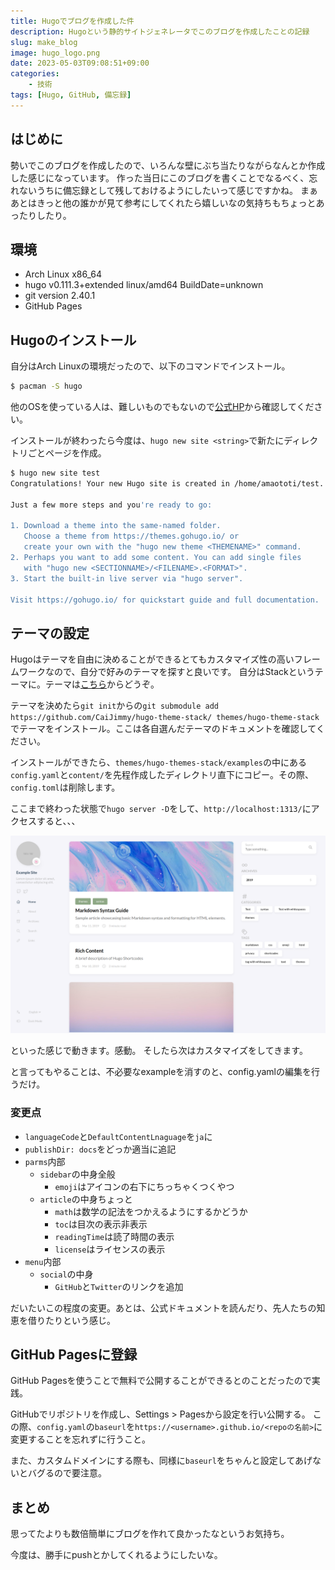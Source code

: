 ```yaml
---
title: Hugoでブログを作成した件
description: Hugoという静的サイトジェネレータでこのブログを作成したことの記録
slug: make_blog
image: hugo_logo.png
date: 2023-05-03T09:08:51+09:00
categories:
    - 技術
tags: [Hugo, GitHub, 備忘録]
---
```


## はじめに

勢いでこのブログを作成したので、いろんな壁にぶち当たりながらなんとか作成した感じになっています。
作った当日にこのブログを書くことでなるべく、忘れないうちに備忘録として残しておけるようにしたいって感じですかね。
まぁあとはきっと他の誰かが見て参考にしてくれたら嬉しいなの気持ちもちょっとあったりしたり。

## 環境

* Arch Linux x86_64
* hugo v0.111.3+extended linux/amd64 BuildDate=unknown
* git version 2.40.1
* GitHub Pages

## Hugoのインストール

自分はArch Linuxの環境だったので、以下のコマンドでインストール。
```bash
$ pacman -S hugo
```

他のOSを使っている人は、難しいものでもないので[公式HP](https://gohugo.io/installation/)から確認してください。

インストールが終わったら今度は、`hugo new site <string>`で新たにディレクトリごとページを作成。

```bash
$ hugo new site test
Congratulations! Your new Hugo site is created in /home/amaototi/test.

Just a few more steps and you're ready to go:

1. Download a theme into the same-named folder.
   Choose a theme from https://themes.gohugo.io/ or
   create your own with the "hugo new theme <THEMENAME>" command.
2. Perhaps you want to add some content. You can add single files
   with "hugo new <SECTIONNAME>/<FILENAME>.<FORMAT>".
3. Start the built-in live server via "hugo server".

Visit https://gohugo.io/ for quickstart guide and full documentation.
```

## テーマの設定

Hugoはテーマを自由に決めることができるとてもカスタマイズ性の高いフレームワークなので、自分で好みのテーマを探すと良いです。
自分はStackというテーマに。テーマは[こちら](https://themes.gohugo.io/)からどうぞ。

テーマを決めたら`git init`からの`git submodule add https://github.com/CaiJimmy/hugo-theme-stack/ themes/hugo-theme-stack`でテーマをインストール。ここは各自選んだテーマのドキュメントを確認してください。

インストールができたら、`themes/hugo-themes-stack/examples`の中にある`config.yaml`と`content/`を先程作成したディレクトリ直下にコピー。その際、`config.toml`は削除します。

ここまで終わった状態で`hugo server -D`をして、`http://localhost:1313/`にアクセスすると、、、

![](hugo_test.png)

といった感じで動きます。感動。
そしたら次はカスタマイズをしてきます。

と言ってもやることは、不必要なexampleを消すのと、config.yamlの編集を行うだけ。

### 変更点

* `languageCode`と`DefaultContentLnaguage`を`ja`に
* `publishDir: docs`をどっか適当に追記
* `parms`内部
  * `sidebar`の中身全般
    * `emoji`はアイコンの右下にちっちゃくつくやつ
  * `article`の中身ちょっと
    * `math`は数学の記法をつかえるようにするかどうか
    * `toc`は目次の表示非表示
    * `readingTime`は読了時間の表示
    * `license`はライセンスの表示
* `menu`内部
  * `social`の中身
    * `GitHub`と`Twitter`のリンクを追加

だいたいこの程度の変更。あとは、公式ドキュメントを読んだり、先人たちの知恵を借りたりという感じ。

## GitHub Pagesに登録

GitHub Pagesを使うことで無料で公開することができるとのことだったので実践。

GitHubでリポジトリを作成し、Settings > Pagesから設定を行い公開する。
この際、`config.yaml`の`baseurl`を`https://<username>.github.io/<repoの名前>`に変更することを忘れずに行うこと。

また、カスタムドメインにする際も、同様に`baseurl`をちゃんと設定してあげないとバグるので要注意。

## まとめ

思ってたよりも数倍簡単にブログを作れて良かったなというお気持ち。

今度は、勝手にpushとかしてくれるようにしたいな。
